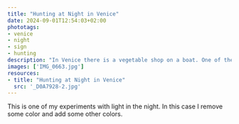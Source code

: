 ```yaml
---
title: "Hunting at Night in Venice"
date: 2024-09-01T12:54:03+02:00
phototags:
- venice
- night
- sign
- hunting
description: "In Venice there is a vegetable shop on a boat. One of the 'briccole' which keep the boat in place has this sign."
images: ['IMG_0663.jpg']
resources:
- title: "Hunting at Night in Venice"
  src: '_D0A7928-2.jpg'
---
```


This is one of my experiments with light in the night.
In this case I remove some color and add some other colors.
